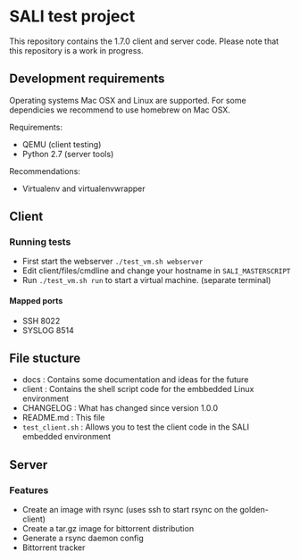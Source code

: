 # SALI test project

This repository contains the 1.7.0 client and server code. Please note that this repository is a work in progress.

## Development requirements

Operating systems Mac OSX and Linux are supported. For some dependicies we recommend to use homebrew on Mac OSX.

Requirements:
 * QEMU (client testing)
 * Python 2.7 (server tools)

Recommendations:
 * Virtualenv and virtualenvwrapper

## Client

### Running tests
 * First start the webserver `./test_vm.sh webserver`
 * Edit client/files/cmdline and change your hostname in `SALI_MASTERSCRIPT`
 * Run `./test_vm.sh run` to start a virtual machine. (separate terminal)

#### Mapped ports
 * SSH 8022
 * SYSLOG 8514

## File stucture

 * docs : Contains some documentation and ideas for the future
 * client : Contains the shell script code for the embbedded Linux environment
 * CHANGELOG : What has changed since version 1.0.0
 * README.md : This file
 * `test_client.sh` : Allows you to test the client code in the SALI embedded environment

## Server

### Features
 * Create an image with rsync (uses ssh to start rsync on the golden-client)
 * Create a tar.gz image for bittorrent distribution
 * Generate a rsync daemon config
 * Bittorrent tracker
